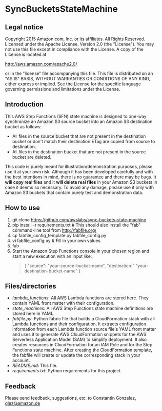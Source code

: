 # SyncBucketsStateMachine

## Legal notice

Copyright 2015 Amazon.com, Inc. or its affiliates. All Rights Reserved.
Licensed under the Apache License, Version 2.0 (the "License").
You may not use this file except in compliance with the License.
A copy of the License is located at

http://aws.amazon.com/apache2.0/

or in the "license" file accompanying this file.
This file is distributed on an "AS IS" BASIS, WITHOUT WARRANTIES OR CONDITIONS OF ANY KIND, either express or implied.
See the License for the specific language governing permissions and limitations under the License.

## Introduction

This AWS Step Functions (SFN) state machine is designed to one-way synchronize an Amazon S3 source bucket
into an Amazon S3 destination bucket as follows:

* All files in the source bucket that are not present in the destination bucket or don't match their destination ETag
  are copied from source to destination.
* All files in the destination bucket that are not present in the source bucket are deleted.

This code is purely meant for illustration/demonstration purposes, please use it at your own risk. Although it has been
developed carefully and with the best intentions in mind, there is no guarantee and there may be bugs. It **will copy
real files** and it **will delete real files** in your Amazon S3 buckets in case it deems so necessary. To avoid any
damage, please use it only with Amazon S3 buckets that contain purely test and demonstration data.

## How to use

1. git clone https://github.com/awslabs/sync-buckets-state-machine
2. pip install -r requirements.txt  # This should also install the "fab" command-line tool from http://fabfile.org/
3. cp fabfile_config_template.py fabfile_config.py
4. vi fabfile_config.py # Fill in your own values.
5. fab
6. Start the Amazon Step Functions console in your chosen region and start a new execution with an input like:
   >    {
   >        "source": "your-source-bucket-name",
   >        "destination:" "your-destination-bucket-name"
   >    }
   
## Files/directories

* *lambda_functions*: All AWS Lambda functions are stored here. They contain YAML front matter with their configuration.
* *state_machines*: All AWS Step Functions state machine definitions are stored here in YAML.
* *fabfile.py*: Python fabric file that builds a CloudFormation stack with all Lambda functions and their configuration.
  It extracts configuration information from each Lambda function source file's YAML front matter and uses it to
  generate AWS CloudFormation snippets for the AWS Serverless Application Model (SAM) to simplify deployment.
  It also creates resources in CloudFormation for an IAM Role and for the Step Functions state machine.
  After creating the CloudFormation template, the fabfile will create or update the corresponding stack in your account.
* *README.md*: This file.
* *requirements.txt*: Python requirements for this project.
   
## Feedback

Please send feedback, suggestions, etc. to Constantin Gonzalez, glez@amazon.de
